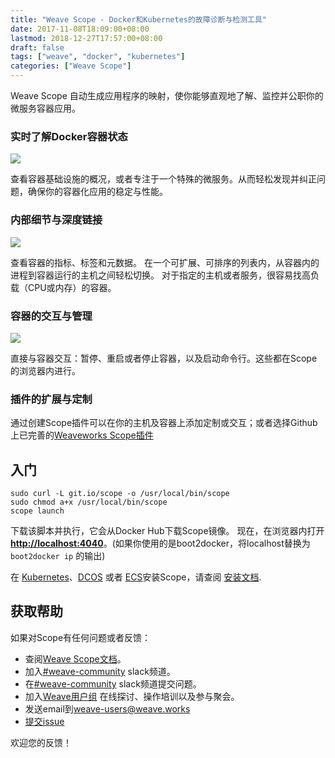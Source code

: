 ```yaml
---
title: "Weave Scope - Docker和Kubernetes的故障诊断与检测工具"
date: 2017-11-08T18:09:00+08:00
lastmod: 2018-12-27T17:57:00+08:00
draft: false
tags: ["weave", "docker", "kubernetes"]
categories: ["Weave Scope"]
---
```


Weave Scope 自动生成应用程序的映射，使你能够直观地了解、监控并公职你的微服务容器应用。

### 实时了解Docker容器状态
![](/images/attachment/590399-4290235bf060e157.png)

查看容器基础设施的概况，或者专注于一个特殊的微服务。从而轻松发现并纠正问题，确保你的容器化应用的稳定与性能。

### 内部细节与深度链接

![](/images/attachment/590399-131428caa611e11b.png)

查看容器的指标、标签和元数据。
在一个可扩展、可排序的列表内，从容器内的进程到容器运行的主机之间轻松切换。
对于指定的主机或者服务，很容易找高负载（CPU或内存）的容器。

### 容器的交互与管理

![](/images/attachment/590399-a2daaf7e1298ecdb.png)

直接与容器交互：暂停、重启或者停止容器，以及启动命令行。这些都在Scope的浏览器内进行。

### 插件的扩展与定制

通过创建Scope插件可以在你的主机及容器上添加定制或交互；或者选择Github上已完善的[Weaveworks Scope插件](https://github.com/weaveworks-plugins/)

## 入门

```
sudo curl -L git.io/scope -o /usr/local/bin/scope
sudo chmod a+x /usr/local/bin/scope
scope launch

```
下载该脚本并执行，它会从Docker Hub下载Scope镜像。
现在，在浏览器内打开 **[http://localhost:4040](http://localhost:4040/)**。(如果你使用的是boot2docker，将localhost替换为 `boot2docker ip` 的输出)

在 [Kubernetes](https://www.weave.works/docs/scope/latest/installing/#k8s)、[DCOS](https://www.weave.works/docs/scope/latest/installing/#dcos) 或者 [ECS](https://www.weave.works/docs/scope/latest/installing/#ecs)安装Scope，请查阅 [安装文档](https://www.weave.works/docs/scope/latest/introducing/).

## 获取帮助

如果对Scope有任何问题或者反馈：

* 查阅[Weave Scope文档](https://www.weave.works/docs/scope/latest/introducing/)。
* 加入[#weave-community](https://weaveworks.github.io/community-slack/) slack频道。
* 在[#weave-community](https://weave-community.slack.com/messages/general/) slack频道提交问题。
* 加入[Weave用户组](https://www.meetup.com/pro/Weave/) 在线探讨、操作培训以及参与聚会。
* 发送email到[](mailto:weave-users@weave.works)[weave-users@weave.works](mailto:weave-users@weave.works)
*   [提交issue](https://github.com/weaveworks/scope/issues/new)

欢迎您的反馈！
